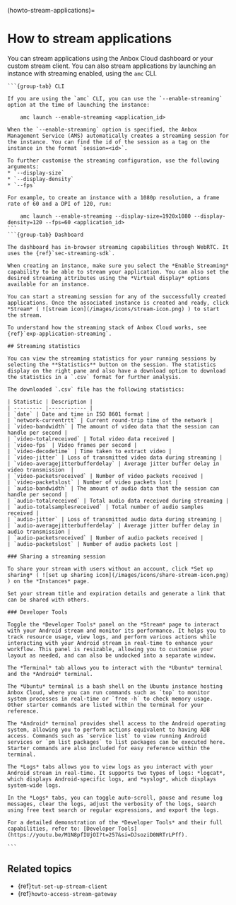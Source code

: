 (howto-stream-applications)=
# How to stream applications

You can stream applications using the Anbox Cloud dashboard or your custom stream client. You can also stream applications by launching an instance with streaming enabled, using the `amc` CLI.

````{tabs}
```{group-tab} CLI

If you are using the `amc` CLI, you can use the `--enable-streaming` option at the time of launching the instance:

    amc launch --enable-streaming <application_id>

When the `--enable-streaming` option is specified, the Anbox Management Service (AMS) automatically creates a streaming session for the instance. You can find the id of the session as a tag on the instance in the format `session=<id>`.

To further customise the streaming configuration, use the following arguments:
* `--display-size`
* `--display-density`
* `--fps`

For example, to create an instance with a 1080p resolution, a frame rate of 60 and a DPI of 120, run:

    amc launch --enable-streaming --display-size=1920x1080 --display-density=120 --fps=60 <application_id>
```
```{group-tab} Dashboard

The dashboard has in-browser streaming capabilities through WebRTC. It uses the {ref}`sec-streaming-sdk`.

When creating an instance, make sure you select the *Enable Streaming* capability to be able to stream your application. You can also set the desired streaming attributes using the *Virtual display* options available for an instance.

You can start a streaming session for any of the successfully created applications. Once the associated instance is created and ready, click *Stream* ( ![stream icon](/images/icons/stream-icon.png) ) to start the stream.

To understand how the streaming stack of Anbox Cloud works, see {ref}`exp-application-streaming`.

## Streaming statistics

You can view the streaming statistics for your running sessions by selecting the **Statistics** button on the session. The statistics display on the right pane and also have a download option to download the statistics in a `.csv` format for further analysis.

The downloaded `.csv` file has the following statistics:

| Statistic | Description |
| --------- |------------ |
| `date` | Date and time in ISO 8601 format |
| `network-currentrtt` | Current round-trip time of the network |
| `video-bandwidth` | The amount of video data that the session can handle per second |
| `video-totalreceived` | Total video data received |
| `video-fps` | Video frames per second |
| `video-decodetime` | Time taken to extract video |
| `video-jitter` | Loss of transmitted video data during streaming |
| `video-averagejitterbufferdelay` | Average jitter buffer delay in video transmission  |
| `video-packetsreceived` | Number of video packets received |
| `video-packetslost` | Number of video packets lost |
| `audio-bandwidth` | The amount of audio data that the session can handle per second |
| `audio-totalreceived` | Total audio data received during streaming |
| `audio-totalsamplesreceived` | Total number of audio samples received |
| `audio-jitter` | Loss of transmitted audio data during streaming |
| `audio-averagejitterbufferdelay` | Average jitter buffer delay in audio transmission |
| `audio-packetsreceived` | Number of audio packets received |
| `audio-packetslost` | Number of audio packets lost |

### Sharing a streaming session

To share your stream with users without an account, click *Set up sharing* ( ![set up sharing icon](/images/icons/share-stream-icon.png) ) on the *Instances* page.

Set your stream title and expiration details and generate a link that can be shared with others.

### Developer Tools

Toggle the *Developer Tools* panel on the *Stream* page to interact with your Android stream and monitor its performance. It helps you to track resource usage, view logs, and perform various actions while interacting with your Android stream in real-time to enhance your workflow. This panel is resizable, allowing you to customise your layout as needed, and can also be undocked into a separate window.

The *Terminal* tab allows you to interact with the *Ubuntu* terminal and the *Android* terminal.

The *Ubuntu* terminal is a bash shell on the Ubuntu instance hosting Anbox Cloud, where you can run commands such as `top` to monitor system processes in real-time or `free -h` to check memory usage. Other starter commands are listed within the terminal for your reference.

The *Android* terminal provides shell access to the Android operating system, allowing you to perform actions equivalent to having ADB access. Commands such as `service list` to view running Android services or `pm list packages` to list packages can be executed here. Starter commands are also included for easy reference within the terminal.

The *Logs* tabs allows you to view logs as you interact with your Android stream in real-time. It supports two types of logs: *logcat*, which displays Android-specific logs, and *syslog*, which displays system-wide logs.

In the *Logs* tabs, you can toggle auto-scroll, pause and resume log messages, clear the logs, adjust the verbosity of the logs, search using free text search or regular expressions, and export the logs.

For a detailed demonstration of the *Developer Tools* and their full capabilities, refer to: [Developer Tools](https://youtu.be/M1N8pfIUjOI?t=257&si=DJsoziD0NRTrLPff).

```
````

## Related topics

* {ref}`tut-set-up-stream-client`
* {ref}`howto-access-stream-gateway`
